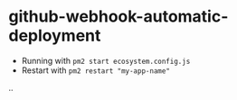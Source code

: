 # github-webhook-automatic-deployment

- Running with `pm2 start ecosystem.config.js`
- Restart with `pm2 restart "my-app-name"`

..
